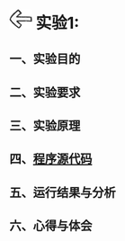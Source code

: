 # [<img style="width:40px;transform:rotate(180deg);" src="../../../assets/image/back.jpg"/>](../index.md) 实验1:

## 一、实验目的

## 二、实验要求

## 三、实验原理

## 四、[程序源代码](../../code/index.md)

## 五、运行结果与分析

## 六、心得与体会
